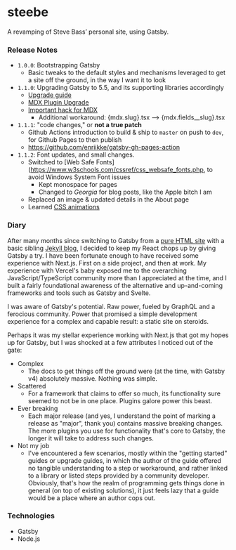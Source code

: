 # steebe

A revamping of Steve Bass’ personal site, using Gatsby.

### Release Notes
- `1.0.0`: Bootstrapping Gatsby
   - Basic tweaks to the default styles and mechanisms leveraged to get a site off the ground, in the way I want it 
     to look
- `1.1.0`: Upgrading Gatsby to 5.5, and its supporting libraries accordingly
   - [Upgrade guide](https://www.gatsbyjs.com/docs/reference/release-notes/migrating-from-v4-to-v5/)
   - [MDX Plugin Upgrade](https://www.gatsbyjs.com/plugins/gatsby-plugin-mdx/)
   - [Important hack for MDX](https://paulie.dev/posts/2022/09/mdx-2-breaking-changes-and-gatsby-plugin-mdx-v4-slug/)
      - Additional workaround: {mdx.slug}.tsx --> {mdx.fields__slug}.tsx
- `1.1.1`: "code changes," or **not a true patch**
   - Github Actions introduction to build & ship to `master` on push to `dev`, for Github Pages to then publish
   - https://github.com/enriikke/gatsby-gh-pages-action
- `1.1.2`: Font updates, and small changes.
   - Switched to [Web Safe Fonts](https://www.w3schools.com/cssref/css_websafe_fonts.php, to avoid Windows System Font issues
      - Kept monospace for pages
      - Changed to *Georgia* for blog posts, like the Apple bitch I am
   - Replaced an image & updated details in the About page
   - Learned [CSS animations](https://www.w3schools.com/cssref/css_animatable.php)

### Diary

After many months since switching to Gatsby from a [pure HTML site](https://github.com/steebe/site-archive) with a
basic sibling [Jekyll blog](https://github.com/steebe/steebe.github.io), I decided to keep my React chops up by giving
Gatsby a try. I have been fortunate enough to have received some experience with Next.js. First on a side project, and
then at work. My experience with Vercel's baby exposed me to the overarching JavaScript/TypeScript community more than I
appreciated at the time, and I built a fairly foundational awareness of the alternative and up-and-coming frameworks and
tools such as Gatsby and Svelte.

I was aware of Gatsby's potential. Raw power, fueled by GraphQL and a ferocious community. Power that promised a simple
development experience for a complex and capable result: a static site on steroids.

Perhaps it was my stellar experience working with Next.js that got my hopes up for Gatsby, but I was shocked at a few 
attributes I noticed out of the gate:
- Complex
   - The docs to get things off the ground were (at the time, with Gatsby v4) absolutely massive. Nothing was simple.
- Scattered
   - For a framework that claims to offer so much, its functionality sure seemed to not be in one place. Plugins galore 
power this beast.
- Ever breaking
  - Each major release (and yes, I understand the point of marking  a release as "major", thank you) contains massive
breaking changes. The more plugins you use for functionality that's core to Gatsby, the longer it will take to address
such changes.
- Not my job
  - I've encountered a few scenarios, mostly within the "getting started" guides or upgrade guides, in which the author
of the guide offered no tangible understanding to a step or workaround, and rather linked to a library or listed steps
provided by a community developer. Obviously, that's how the realm of programming gets things done in general (on top of
existing solutions), it just feels lazy that a guide would be a place where an author cops out.


### Technologies
- Gatsby
- Node.js